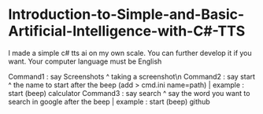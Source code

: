 # Introduction-to-Simple-and-Basic-Artificial-Intelligence-with-C#-TTS

I made a simple c# tts ai  on my own scale. You can further develop it if you want.
Your computer language must be English

Command1 : say Screenshots ^ taking a screenshot\n
Command2 : say start ^ the name to start after the beep (add > cmd.ini name=path) | example : start (beep) calculator
Command3 : say search ^ say the word you want to search in google after the beep | example : start (beep) github

